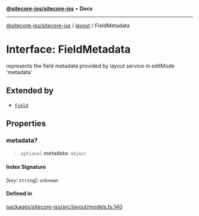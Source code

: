 [**@sitecore-jss/sitecore-jss**](../../README.md) • **Docs**

***

[@sitecore-jss/sitecore-jss](../../README.md) / [layout](../README.md) / FieldMetadata

# Interface: FieldMetadata

represents the field metadata provided by layout service in editMode 'metadata'

## Extended by

- [`Field`](Field.md)

## Properties

### metadata?

> `optional` **metadata**: `object`

#### Index Signature

 \[`key`: `string`\]: `unknown`

#### Defined in

[packages/sitecore-jss/src/layout/models.ts:140](https://github.com/Sitecore/xmc-jss-dev/blob/6bb35d1fb67e125ec198f967a41cfdefc0c0a459/packages/sitecore-jss/src/layout/models.ts#L140)
